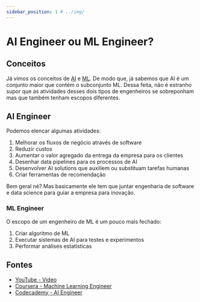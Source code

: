 ```yaml
---
sidebar_position: 1 # ../img/
---
```


# AI Engineer ou ML Engineer?

## Conceitos

Já vimos os conceitos de [AI](02-Terminologia.md#artificial-intelligence---ai) e [ML](./02-Terminologia.md#machine-learning---ml). De modo que, já sabemos que AI é um conjunto maior que contém o subconjunto ML. Dessa feita, não é estranho supor que as atividades desses dois tipos de engenheiros se sobreponham mas que também tenham escopos diferentes.

## AI Engineer

Podemos elencar algumas atividades:
1. Melhorar os fluxos de negócio através de software
2. Reduzir custos
3. Aumentar o valor agregado da entrega da empresa para os clientes
4. Desenhar data pipelines para os processos de AI
5. Desenvolver AI solutions que auxiliem ou substituam tarefas humanas
6. Criar ferramentas de recomendação

Bem geral né? Mas basicamente ele tem que juntar engenharia de software e data science para guiar a empresa para inovação.

### ML Engineer

O escopo de um engenheiro de ML é um pouco mais fechado:
1. Criar algoritmo de ML
2. Executar sistemas de AI para testes e experimentos
3. Performar análises estatísticas

## Fontes
- [YouTube - Video](https://www.youtube.com/watch?v=4RixMPF4xis)
- [Coursera - Machine Learning Engineer](https://www.coursera.org/articles/what-is-machine-learning-engineer)
- [Codecademy - AI Engineer](https://www.codecademy.com/resources/blog/what-does-an-ai-engineer-do/)
